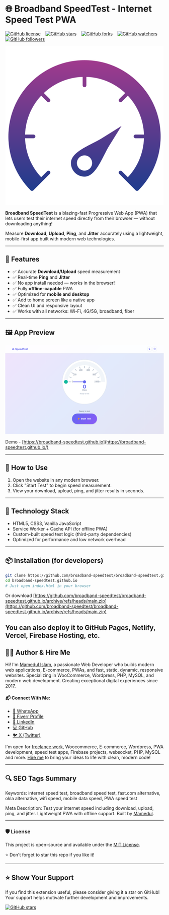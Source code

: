 # 🌐 Broadband SpeedTest - Internet Speed Test PWA
[![GitHub license](https://img.shields.io/badge/license-MIT-blue.svg)](https://github.com/broadband-speedtest/broadband-speedtest.github.io/blob/main/LICENSE) &nbsp;&nbsp; [![GitHub stars](https://img.shields.io/github/stars/broadband-speedtest/broadband-speedtest.github.io?style=social)](https://github.com/broadband-speedtest/broadband-speedtest.github.io/stargazers) &nbsp;&nbsp; [![GitHub forks](https://img.shields.io/github/forks/broadband-speedtest/broadband-speedtest.github.io?style=social)](https://github.com/broadband-speedtest/broadband-speedtest.github.io/network/members) &nbsp;&nbsp; [![GitHub watchers](https://img.shields.io/github/watchers/broadband-speedtest/broadband-speedtest.github.io?style=social)](https://github.com/broadband-speedtest/broadband-speedtest.github.io/watchers) &nbsp;&nbsp; [![GitHub followers](https://img.shields.io/github/followers/broadband-speedtest?style=social)](https://github.com/broadband-speedtest?tab=followers)

[![Broadband Speed Test](/icon_96x96.png)](https://broadband-speedtest.github.io)

**Broadband SpeedTest** is a blazing-fast Progressive Web App (PWA) that lets users test their internet speed directly from their browser — without downloading anything!

Measure **Download**, **Upload**, **Ping**, and **Jitter** accurately using a lightweight, mobile-first app built with modern web technologies.

---

## 🚀 Features

* ✅ Accurate **Download/Upload** speed measurement
* ✅ Real-time **Ping** and **Jitter**
* ✅ No app install needed — works in the browser!
* ✅ Fully **offline-capable** PWA
* ✅ Optimized for **mobile and desktop**
* ✅ Add to home screen like a native app
* ✅ Clean UI and responsive layout
* ✅ Works with all networks: Wi-Fi, 4G/5G, broadband, fiber

---

## 🖼️ App Preview

![SpeedTest Web App](/wide-screenshot.png)

Demo - [https://broadband-speedtest.github.io](https://broadband-speedtest.github.io/)

---

## 📲 How to Use

1. Open the website in any modern browser.
2. Click "Start Test" to begin speed measurement.
3. View your download, upload, ping, and jitter results in seconds.

---

## 🔧 Technology Stack

* HTML5, CSS3, Vanilla JavaScript
* Service Worker + Cache API (for offline PWA)
* Custom-built speed test logic (third-party dependencies)
* Optimized for performance and low network overhead

---

## 📦 Installation (for developers)

```bash
git clone https://github.com/broadband-speedtest/broadband-speedtest.github.io.git
cd broadband-speedtest.github.io
# Just open index.html in your browser
```
Or download
[https://github.com/broadband-speedtest/broadband-speedtest.github.io/archive/refs/heads/main.zip](https://github.com/broadband-speedtest/broadband-speedtest.github.io/archive/refs/heads/main.zip)

You can also deploy it to GitHub Pages, Netlify, Vercel, Firebase Hosting, etc.
---

## 👨‍💻 Author & Hire Me
Hi! I'm [Mamedul Islam](https://mamedul.github.io/), a passionate Web Developer who builds modern web applications, E-commerce, PWAs, and fast, static, dynamic, responsive websites. Specializing in WooCommerce, Wordpress, PHP, MySQL, and modern web development. Creating exceptional digital experiences since 2017.

#### 📬 Connect With Me:
* [📱 WhatsApp](https://wa.me/8801847406830)
* [💼 Fiverr Profile](https://www.fiverr.com/mamedul)
* [👔 LinkedIn](https://www.linkedin.com/in/mamedul/)
* [💻 GitHub](https://github.com/mamedul)
* [🐦 X (Twitter)](https://www.x.com/mamedul)

I'm open for [freelance work](https://www.fiverr.com/mamedul), Woocommerce, E-commerce, Wordpress, PWA development, speed test apps, Firebase projects, websocket, PHP, MySQL and more. [Hire me](https://wa.me/8801847406830) to bring your ideas to life with clean, modern code!

---

## 🔍 SEO Tags Summary
Keywords: internet speed test, broadband speed test, fast.com alternative, okla alternative, wifi speed, mobile data speed, PWA speed test

Meta Description: Test your internet speed including download, upload, ping, and jitter. Lightweight PWA with offline support. Built by [Mamedul](https://mamedul2.github.io/).

---

### 🛡️ License
This project is open-source and available under the [MIT License](https://mit-license.org/).

⭐ Don't forget to star this repo if you like it!

---

## ⭐ Show Your Support

If you find this extension useful, please consider giving it a star on GitHub! Your support helps motivate further development and improvements.

[![GitHub stars](https://img.shields.io/github/stars/broadband-speedtest/broadband-speedtest.github.io?style=for-the-badge)](https://github.com/broadband-speedtest/broadband-speedtest.github.io/stargazers)


